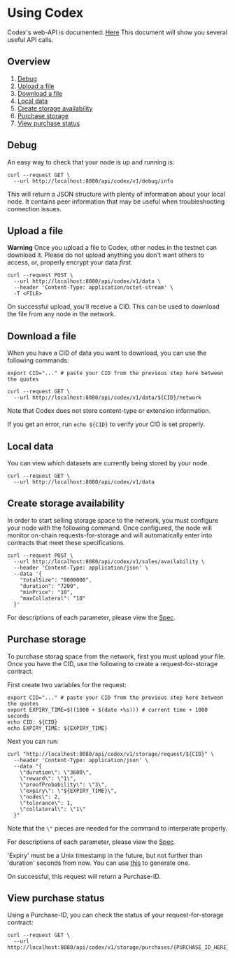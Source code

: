 # Using Codex

Codex's web-API is documented: [Here](https://github.com/codex-storage/nim-codex/blob/master/openapi.yaml)
This document will show you several useful API calls.


## Overview
1. [Debug](#debug)
1. [Upload a file](#upload-a-file)
1. [Download a file](#download-a-file)
1. [Local data](#local-data)
1. [Create storage availability](#create-storage-availability)
1. [Purchase storage](#purchase-storage)
1. [View purchase status](#view-purchase-status)


## Debug
An easy way to check that your node is up and running is:
```shell
curl --request GET \
  --url http://localhost:8080/api/codex/v1/debug/info
```
This will return a JSON structure with plenty of information about your local node. It contains peer information that may be useful when troubleshooting connection issues.


## Upload a file
**Warning**
Once you upload a file to Codex, other nodes in the testnet can download it. Please do not upload anything you don't want others to access, or, properly encrypt your data *first*.

```shell
curl --request POST \
  --url http://localhost:8080/api/codex/v1/data \
  --header 'Content-Type: application/octet-stream' \
  -T <FILE>
```

On successful upload, you'll receive a CID. This can be used to download the file from any node in the network.

## Download a file

When you have a CID of data you want to download, you can use the following commands:

```shell
export CID="..." # paste your CID from the previous step here between the quotes
```

```shell
curl --request GET \
  --url http://localhost:8080/api/codex/v1/data/${CID}/network
```

Note that Codex does not store content-type or extension information.

If you get an error, run `echo ${CID}` to verify your CID is set properly.

## Local data
You can view which datasets are currently being stored by your node.
```shell
curl --request GET \
  --url http://localhost:8080/api/codex/v1/data
```


## Create storage availability
In order to start selling storage space to the network, you must configure your node with the following command. Once configured, the node will monitor on-chain requests-for-storage and will automatically enter into contracts that meet these specifications.
```shell
curl --request POST \
  --url http://localhost:8080/api/codex/v1/sales/availability \
  --header 'Content-Type: application/json' \
  --data '{
	"totalSize": "8000000",
	"duration": "7200",
	"minPrice": "10",
	"maxCollateral": "10"
  }'
```
For descriptions of each parameter, please view the [Spec](https://github.com/codex-storage/nim-codex/blob/master/openapi.yaml).


## Purchase storage
To purchase storag space from the network, first you must upload your file. Once you have the CID, use the following to create a request-for-storage contract.

First create two variables for the request:
```shell
export CID="..." # paste your CID from the previous step here between the quotes
export EXPIRY_TIME=$((1000 + $(date +%s))) # current time + 1000 seconds
echo CID: ${CID}
echo EXPIRY_TIME: ${EXPIRY_TIME}
```

Next you can run:

```shell
curl "http://localhost:8080/api/codex/v1/storage/request/${CID}" \
  --header 'Content-Type: application/json' \
  --data "{
    \"duration\": \"3600\",
    \"reward\": \"1\",
    \"proofProbability\": \"3\",
    \"expiry\": \"${EXPIRY_TIME}\",
    \"nodes\": 2,
    \"tolerance\": 1,
    \"collateral\": \"1\"
  }"
```

Note that the `\"` pieces are needed for the command to interperate properly.

For descriptions of each parameter, please view the [Spec](https://github.com/codex-storage/nim-codex/blob/master/openapi.yaml).

'Expiry' must be a Unix timestamp in the future, but not further than 'duration' seconds from now. You can use [this](https://www.unixtimestamp.com) to generate one.

On successful, this request will return a Purchase-ID.


## View purchase status
Using a Purchase-ID, you can check the status of your request-for-storage contract:
```shell
curl --request GET \
  --url http://localhost:8080/api/codex/v1/storage/purchases/{PURCHASE_ID_HERE}
```

